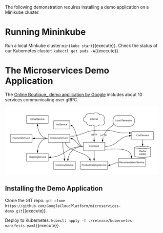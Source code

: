 The following demonstration requires installing a demo application on a Minikube cluster. 
# Running Mininkube
Run a local Minkube cluster:`minikube start`{{execute}}.
Check the status of our Kubernetes cluster: `kubectl get pods -A`{{execute}}.

# The Microservices Demo Application
The [Online Boutique_ demo application by Google](https://github.com/GoogleCloudPlatform/microservices-demo) includes about 10 services communicating over gRPC.

![app-architecture](./assets/architecture-diagram.png)

## Installing the Demo Application

Clone the GIT repo: `git clone https://github.com/GoogleCloudPlatform/microservices-demo.git`{{execute}}.

Deploy to Kubernetes: `kubectl apply -f ./release/kubernetes-manifests.yaml`{{execute}}.
